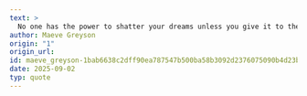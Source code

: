 ```yaml
---
text: >
  No one has the power to shatter your dreams unless you give it to them.
author: Maeve Greyson
origin: "1"
origin_url: 
id: maeve_greyson-1bab6638c2dff90ea787547b500ba58b3092d2376075090b4d23bb30455b2c5d
date: 2025-09-02
typ: quote
---
```

